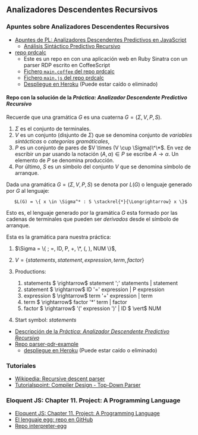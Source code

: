 ## Analizadores Descendentes Recursivos 

### Apuntes sobre Analizadores Descendentes Recursivos 

* [Apuntes de PL: Analizadores Descendentes Predictivos en JavaScript](http://crguezl.github.io/pl-html/node20.html)
  - [Análisis Sintáctico Predictivo Recursivo](http://crguezl.github.io/pl-html/node22.html)
* [repo prdcalc](https://github.com/crguezl/prdcalc)
  - Este es un repo en con una aplicación web en Ruby Sinatra con un parser RDP escrito en CoffeeScript
  - [Fichero `main.coffee` del repo prdcalc](https://github.com/crguezl/prdcalc/blob/master/views/main.coffee)
  - [Fichero `main.js` del repo prdcalc](https://github.com/crguezl/prdcalc/blob/master/views/main.js)
  - [Despliegue en Heroku](https://predictiveparser.herokuapp.com/) (Puede estar caído o eliminado)

#### Repo con la solución de la *Práctica: Analizador Descendente Predictivo Recursivo*

Recuerde que una gramática $G$ es una cuaterna $G =(\Sigma,V,P,S)$.

1.  $\Sigma$ es el conjunto de terminales.
2.  $V$ es un conjunto (disjunto de $\Sigma$) que se denomina
    conjunto de *variables sintácticas* o *categorías gramáticales*,
3.  $P$ es un conjunto de pares de $V \times (V \cup \Sigma)\^\*$. En vez de escribir un par usando la notación $(A, \alpha) \in P$ se escribe $A \rightarrow \alpha$. Un elemento de $P$ se denomina producción.
4.  Por último, $S$ es un símbolo del conjunto $V$ que se denomina
    símbolo de arranque.

Dada una gramática $G=(\Sigma,V,P,S)$ se denota por $L(G)$ o lenguaje
generado por $G$ al lenguaje: 

       $L(G) = \{ x \in \Sigma^* : S \stackrel{*}{\Longrightarrow} x \}$

Esto es, el lenguaje generado por la gramática $G$ esta
formado por las cadenas de terminales que pueden ser <i>derivados</i> 
desde el símbolo de arranque.

Esta es la gramática para nuestra práctica:

1.  $\Sigma = \{ ; =, ID, P, +, \*, (, ), NUM \}$,
2.  $V = \{ statements, statement, expression, term, factor \}$
3.  Productions:
    1.  statements $ \rightarrow$ statement ';' statements $\vert$
        statement
    2.  statement $ \rightarrow$ ID '=' expression $\vert$ P
        expression
    3.  expression $ \rightarrow$ term '+' expression $\vert$ term
    4.  term $ \rightarrow$ factor '\*' term $\vert$ factor
    5.  factor $ \rightarrow$ '(' expression ')' $\vert$ ID $
        \vert$ NUM

4.  Start symbol: $statements$

* [Descripción de la *Práctica: Analizador Descendente Predictivo Recursivo*](http://crguezl.github.io/pl-html/node26.html)
* [Repo parser-pdr-example](https://github.com/ULL-ESIT-PL-1617/parser-pdr-example)
  - [despliegue en Heroku](https://pdr-example.herokuapp.com/) (Puede estar caído o eliminado)

### Tutoriales

* [Wikipedia: Recursive descent parser](https://en.wikipedia.org/wiki/Recursive_descent_parser)
* [Tutorialspoint: Compiler Design - Top-Down Parser](https://www.tutorialspoint.com/compiler_design/compiler_design_top_down_parser.htm)

### Eloquent JS: Chapter 11. Project: A Programming Language

* [Eloquent JS: Chapter 11. Project: A Programming Language](http://eloquentjavascript.net/11_language.html)
* [El lenguaje egg: repo en GitHub](https://github.com/ULL-ESIT-PL-1617/egg)
* [Repo interpreter-egg](https://github.com/ULL-ESIT-PL-1617/interpreter-egg)
